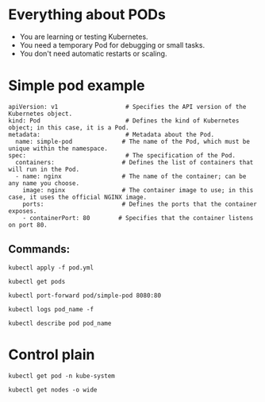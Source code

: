 # Everything about  PODs

- You are learning or testing Kubernetes.
- You need a temporary Pod for debugging or small tasks.
- You don't need automatic restarts or scaling.


# Simple pod example

```
apiVersion: v1                   # Specifies the API version of the Kubernetes object.
kind: Pod                        # Defines the kind of Kubernetes object; in this case, it is a Pod.
metadata:                        # Metadata about the Pod.
  name: simple-pod              # The name of the Pod, which must be unique within the namespace.
spec:                            # The specification of the Pod.
  containers:                   # Defines the list of containers that will run in the Pod.
  - name: nginx                 # The name of the container; can be any name you choose.
    image: nginx                # The container image to use; in this case, it uses the official NGINX image.
    ports:                      # Defines the ports that the container exposes.
    - containerPort: 80        # Specifies that the container listens on port 80.
```


## Commands:

```
kubectl apply -f pod.yml
```

```
kubectl get pods
```


```
kubectl port-forward pod/simple-pod 8080:80
```

```
kubectl logs pod_name -f

```

```
kubectl describe pod pod_name

```


# Control plain

```
kubectl get pod -n kube-system
```

```
kubectl get nodes -o wide
```